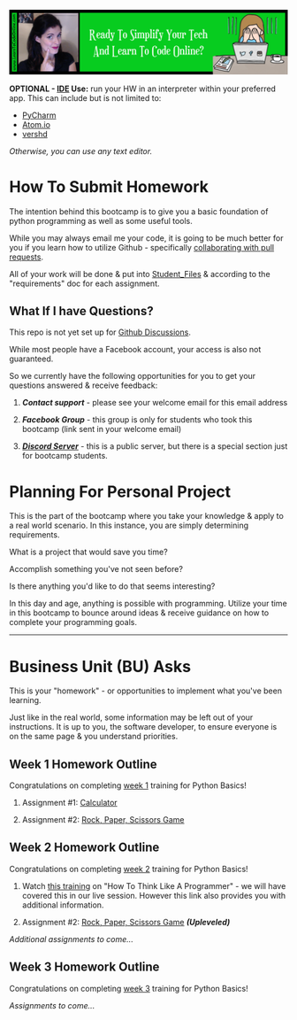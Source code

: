 <a href='https://www.learntocodeonline.com/'><img src='https://github.com/ProsperousHeart/TrainingUsingJupyter/blob/master/IMGs/learn-to-code-online.png?raw=true'></a>

**OPTIONAL - [IDE](https://docs.python.org/3/using/editors.html) Use:** run your HW in an interpreter within your preferred app. This can include but is not limited to:
- [PyCharm](https://www.jetbrains.com/pycharm/)
- [Atom.io](https://atom.io/)
- [vershd](https://prosperousheart.com/vershd/)

_Otherwise, you can use any text editor._

# How To Submit Homework

The intention behind this bootcamp is to give you a basic foundation of python programming as well as some useful tools.

While you may always email me your code, it is going to be much better for you if you learn how to utilize Github - specifically [collaborating with pull requests](https://docs.github.com/en/pull-requests/collaborating-with-pull-requests).

All of your work will be done & put into [Student_Files](Student_Files/) & according to the "requirements" doc for each assignment.

## What If I have Questions?

This repo is not yet set up for [Github Discussions](https://docs.github.com/en/discussions).

While most people have a Facebook account, your access is also not guaranteed.

So we currently have the following opportunities for you to get your questions answered & receive feedback:

1. **_Contact support_** - please see your welcome email for this email address

2. **_Facebook Group_** - this group is only for students who took this bootcamp (link sent in your welcome email)

3. **_[Discord Server](https://prosperousheart.com/discord-invite)_** - this is a public server, but there is a special section just for bootcamp students.

# Planning For Personal Project

This is the part of the bootcamp where you take your knowledge & apply to a real world scenario. In this instance, you are simply determining requirements.

What is a project that would save you time?

Accomplish something you've not seen before?

Is there anything you'd like to do that seems interesting?

In this day and age, anything is possible with programming. Utilize your time in this bootcamp to bounce around ideas & receive guidance on how to complete your programming goals.

---

# Business Unit (BU) Asks

This is your "homework" - or opportunities to implement what you've been learning.

Just like in the real world, some information may be left out of your instructions. It is up to you, the software developer, to ensure everyone is on the same page & you understand priorities.

## Week 1 Homework Outline

Congratulations on completing [week 1](../Week_1) training for Python Basics!

1. Assignment #1:  [Calculator](Requirements/W1H1-Calc.md)

2. Assignment #2:  [Rock, Paper, Scissors Game](Requirements/W1H2-RPS.md)

## Week 2 Homework Outline

Congratulations on completing [week 2](../Week_2) training for Python Basics!

1. Watch [this training](https://www.linkedin.com/feed/update/urn:li:activity:6475399796298444800/) on "How To Think Like A Programmer" - we will have covered this in our live session. However this link also provides you with additional information.

2. Assignment #2:  [Rock, Paper, Scissors Game](Requirements/W2H2-RPS.md) **_(Upleveled)_**

_Additional assignments to come..._

## Week 3 Homework Outline

Congratulations on completing [week 3](../Week_3) training for Python Basics!

_Assignments to come..._